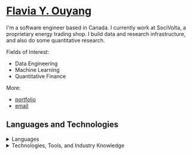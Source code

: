 <h1><a href="https://www.flaviaouyang.com/">Flavia Y. Ouyang</a></h1>

I'm a software engineer based in Canada. I currently work at SociVolta, a proprietary energy trading shop. I build data and research infrastructure, and also do some quantitative research.

Fields of Interest:
  - Data Engineering
  - Machine Learning
  - Quantitative Finance

More:
  - <a href="https://www.flaviaouyang.com">portfolio</a>
  - <a href="mailto:flaviaouyang@gmail.com">email</a>


<h2>Languages and Technologies</h2>

<details>
  <summary>Languages</summary>

  ### I have worked/currently work with
  
  - Python
  - Java
  - TypeScript

  ### I also know
  
  - C++
  - C
  - Rust
  - Solidity

</details>

<details>
  <summary>Technologies, Tools, and Industry Knowledge</summary>
  
  ### Technologies & Tools
  
  - Git
  - SQL: MySQL, PostgreSQL
  - NoSQL: Mongo DB, GraphQL
  - AWS
  - React, Redux, NextJS
  - pandas, NumPy, polars, Spark
  - scikit-learn, PyTorch
    
</details>
